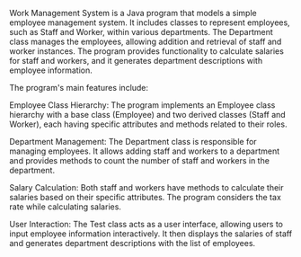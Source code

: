Work Management System is a Java program that models a simple employee management system. It includes classes to represent employees, such as Staff and Worker, within various departments. The Department class manages the employees, allowing addition and retrieval of staff and worker instances. The program provides functionality to calculate salaries for staff and workers, and it generates department descriptions with employee information.

The program's main features include:

Employee Class Hierarchy: The program implements an Employee class hierarchy with a base class (Employee) and two derived classes (Staff and Worker), each having specific attributes and methods related to their roles.

Department Management: The Department class is responsible for managing employees. It allows adding staff and workers to a department and provides methods to count the number of staff and workers in the department.

Salary Calculation: Both staff and workers have methods to calculate their salaries based on their specific attributes. The program considers the tax rate while calculating salaries.

User Interaction: The Test class acts as a user interface, allowing users to input employee information interactively. It then displays the salaries of staff and generates department descriptions with the list of employees.